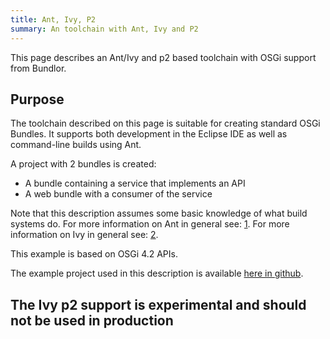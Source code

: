 ```yaml
---
title: Ant, Ivy, P2
summary: An toolchain with Ant, Ivy and P2 
--- 
```


This page describes an Ant/Ivy and p2 based toolchain with OSGi support
from Bundlor.

Purpose
-------

The toolchain described on this page is suitable for creating standard
OSGi Bundles. It supports both development in the Eclipse IDE as well as
command-line builds using Ant.

A project with 2 bundles is created:

-   A bundle containing a service that implements an API
-   A web bundle with a consumer of the service

Note that this description assumes some basic knowledge of what build
systems do. For more information on Ant in general see:
[1](http://ant.apache.org/). For more information on Ivy in general see:
[2](http://ant.apache.org/ivy/index.html).

This example is based on OSGi 4.2 APIs.

The example project used in this description is available [here in
github](https://github.com/cgfrost/osgi-toolchain-ant-ivy-p2-bundlor).

The Ivy p2 support is experimental and should not be used in production
-----------------------------------------------------------------------
